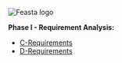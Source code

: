 ![Feasta logo](https://github.com/sweet-spr18/feasta/blob/master/images/feasta-logo-dark.png "Feasta logo")

**Phase I - Requirement Analysis:**
* [C-Requirements](./tree/master/phase1#c-requirements "Phase I C-Reqs")
* [D-Requirements](https://github.com/sweet-spr18/feasta/tree/master/phase1#d-requirements "Phase I D-Reqs")

